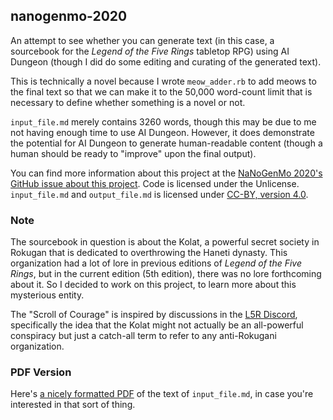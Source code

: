 ## nanogenmo-2020

An attempt to see whether you can generate text (in this case, a sourcebook for the *Legend of the Five Rings* tabletop RPG) using AI Dungeon (though I did do some editing and curating of the generated text).

This is technically a novel because I wrote ```meow_adder.rb``` to add meows to the final text so that we can make it to the 50,000 word-count limit that is necessary to define whether something is a novel or not.

```input_file.md``` merely contains 3260 words, though this may be due to me not having enough time to use AI Dungeon. However, it does demonstrate the potential for AI Dungeon to generate human-readable content (though a human should be ready to "improve"  upon the final output).

You can find more information about this project at the [NaNoGenMo 2020's GitHub issue about this project](https://github.com/NaNoGenMo/2020/issues/31). Code is licensed under the Unlicense. ```input_file.md``` and ```output_file.md``` is licensed under [CC-BY, version 4.0](https://creativecommons.org/licenses/by/4.0/).

### Note

The sourcebook in question is about the Kolat, a powerful secret society in Rokugan that is dedicated to overthrowing the Haneti dynasty. This organization had a lot of lore in previous editions of *Legend of the Five Rings*, but in the current edition (5th edition), there was no lore forthcoming about it. So I decided to work on this project, to learn more about this mysterious entity.

The "Scroll of Courage" is inspired by discussions in the [L5R Discord](https://discord.gg/nvVX9Wb), specifically the idea that the Kolat might not actually be an all-powerful conspiracy but just a catch-all term to refer to any anti-Rokugani organization.

### PDF Version
Here's [a nicely formatted PDF](https://drive.google.com/file/d/11UMguCWOKRkTkL1lc5HSAhGnXlOdHum9/view) of the text of ```input_file.md```, in case you're interested in that sort of thing.